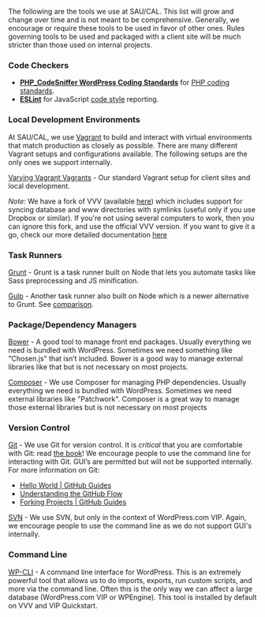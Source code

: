 The following are the tools we use at SAU/CAL. This list will grow and change over time and is not meant to be comprehensive. Generally, we encourage or require these tools to be used in favor of other ones. Rules governing tools to be used and packaged with a client site will be much stricter than those used on internal projects.

### Code Checkers

* **[PHP_CodeSniffer WordPress Coding Standards](https://github.com/WordPress-Coding-Standards/WordPress-Coding-Standards)** for [PHP coding standards](../php/#code-style--documentation).
* **[ESLint](http://jshint.com/)** for JavaScript [code style](../javascript/#code-style--documentation) reporting.

### Local Development Environments

At SAU/CAL, we use [Vagrant](https://www.vagrantup.com/) to build and interact with virtual environments that match production as closely as possible. There are many different Vagrant setups and configurations available. The following setups are the only ones we support internally.

[Varying Vagrant Vagrants](https://github.com/Varying-Vagrant-Vagrants/VVV/) - Our standard Vagrant setup for client sites and local development. 

*Note:* We have a fork of VVV (available [here](https://github.com/saucal/VVV/tree/saucal_version)) which includes support for syncing database and www directories with symlinks (useful only if you use Dropbox or similar). If you're not using several computers to work, then you can ignore this fork, and use the official VVV version. If you want to give it a go, check our more detailed documentation [here](../vvv-saucal/)

### Task Runners

[Grunt](http://gruntjs.com/) - Grunt is a task runner built on Node that lets you automate tasks like Sass preprocessing and JS minification.

[Gulp](http://gulpjs.com/) - Another task runner also built on Node which is a newer alternative to Grunt. See [comparison](https://medium.com/@preslavrachev/gulp-vs-grunt-why-one-why-the-other-f5d3b398edc4).

### Package/Dependency Managers

[Bower](http://bower.io/) - A good tool to manage front end packages. Usually everything we need is bundled with WordPress. Sometimes we need something like "Chosen.js" that isn’t included. Bower is a good way to manage external libraries like that but is not necessary on most projects.

[Composer](https://getcomposer.org) - We use Composer for managing PHP dependencies. Usually everything we need is bundled with WordPress. Sometimes we need external libraries like "Patchwork". Composer is a great way to manage those external libraries but is not necessary on most projects

### Version Control

[Git](http://git-scm.com) - We use Git for version control. It is _critical_ that you are comfortable with Git: read [the book](https://git-scm.com/book/en/v2)! We encourage people to use the command line for interacting with Git. GUI’s are permitted but will not be supported internally. For more information on Git:

* [Hello World | GitHub Guides](https://guides.github.com/activities/hello-world/)
* [Understanding the GitHub Flow](https://guides.github.com/introduction/flow/)
* [Forking Projects | GitHub Guides](https://guides.github.com/activities/forking/)

[SVN](https://subversion.apache.org/) - We use SVN, but only in the context of WordPress.com VIP. Again, we encourage people to use the command line as we do not support GUI's internally.

### Command Line

[WP-CLI](http://wp-cli.org) - A command line interface for WordPress. This is an extremely powerful tool that allows us to do imports, exports, run custom scripts, and more via the command line. Often this is the only way we can affect a large database (WordPress.com VIP or WPEngine). This tool is installed by default on VVV and VIP Quickstart.
